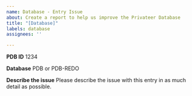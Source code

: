 ```yaml
---
name: Database - Entry Issue
about: Create a report to help us improve the Privateer Database
title: "[Database]"
labels: database
assignees: ''

---
```


**PDB ID** 
1234

**Database** 
PDB or PDB-REDO

**Describe the issue** 
Please describe the issue with this entry in as much detail as possible.
